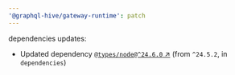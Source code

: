 ```yaml
---
'@graphql-hive/gateway-runtime': patch
---
```


dependencies updates: 

- Updated dependency [`@types/node@^24.6.0` ↗︎](https://www.npmjs.com/package/@types/node/v/24.6.0) (from `^24.5.2`, in `dependencies`)
